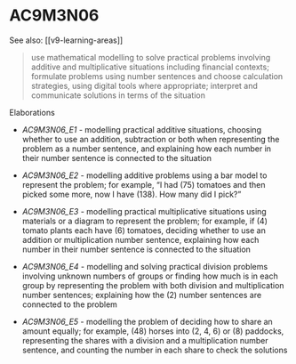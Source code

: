
# AC9M3N06 

See also: [[v9-learning-areas]]

> use mathematical modelling to solve practical problems involving additive and multiplicative situations including financial contexts; formulate problems using number sentences and choose calculation strategies, using digital tools where appropriate; interpret and communicate solutions in terms of the situation

Elaborations


- _AC9M3N06_E1_ - modelling practical additive situations, choosing whether to use an addition, subtraction or both when representing the problem as a number sentence, and explaining how each number in their number sentence is connected to the situation

- _AC9M3N06_E2_ - modelling additive problems using a bar model to represent the problem; for example, “I had \(75\) tomatoes and then picked some more, now I have \(138\). How many did I pick?”

- _AC9M3N06_E3_ - modelling practical multiplicative situations using materials or a diagram to represent the problem; for example, if \(4\) tomato plants each have \(6\) tomatoes, deciding whether to use an addition or multiplication number sentence, explaining how each number in their number sentence is connected to the situation

- _AC9M3N06_E4_ - modelling and solving practical  division problems involving unknown numbers of groups or finding how much is in each group by representing the problem with both division and multiplication number sentences; explaining how the \(2\) number sentences are connected to the problem

- _AC9M3N06_E5_ - modelling the problem of deciding how to share an amount equally; for example, \(48\) horses into \(2, 4, 6\) or \(8\) paddocks, representing the shares with a division and a multiplication number sentence, and counting the number in each share to check the solutions
